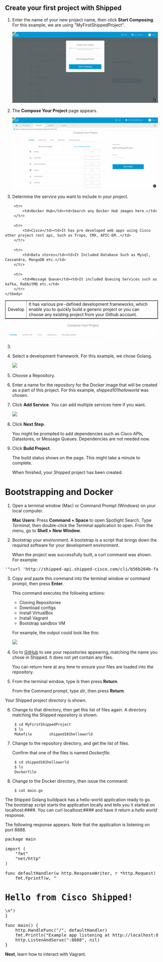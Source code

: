 ##  Create your first project with Shipped    

1. Enter the name of your new project name, then click **Start Composing**. For this example, we are using "MyFirstShippedProject".

	![](assets/2_1.PNG)

2. The **Compose Your Project** page appears.
 
	![](assets/2_2.PNG)

3. Determine the service you want to include in your project.

<table border="1">
    <tbody>
        <tr>
            <td>Develop</td>
            <td> It has various pre-defined development frameworks, which enable you to quickly build a generic project or you can choose any existing project from your Github account.</td>
        </tr>
        
        <tr>
            <td>Docker Hub</td><td>Search any Docker Hub images here.</td>
        </tr>
        
        <tr>
            <td>Cisco</td><td>It has pre developed web apps using Cisco other project rest api, Such as Tropo, CMX, APIC-EM..</td>
        </tr>
        
        <tr>
            <td>Data stores</td><td>It Included Database Such as Mysql, Cassandra, MongoDB etc.</td>
        </tr>
        
        <tr>
            <td>Message Queue</td><td>It included Queuing Services such as kafka, RabbitMQ etc.</td>
        </tr>
    </tbody>
</table>

![](assets/2_3.PNG)

3. 

3. Select a development framework. For this example, we chose Golang.

	![](posts/files/shipped-quick-start/assets/compose.PNG)


4. Choose a Repository.
5. Enter a name for the repository for the Docker image that will be created as a part of this project. For this example, *shipped101helloworld* was chosen.  
6. Click **Add Service**. You can add multiple services here if you want.

	![](posts/files/shipped-quick-start/assets/addmicroservice_withname.png)

7. Click **Next Step**.

	You might be prompted to add dependencies such as Cisco APIs, Datastores, or Message Queues. Dependencies are not needed now. 

1. Click  **Build Project**. 

	The build status shows on the page. This might take a minute to complete. 

	When finished, your Shipped project has been created.


#  Bootstrapping and Docker

1. Open a terminal window (Mac) or Command Prompt (Windows) on your local computer.

	**Mac Users**: Press **Command + Space** to open Spotlight Search. Type *Terminal*, then double-click the Terminal application to open. From the menu, go to **Shell > New Window**.

2. Bootstrap your environment. A bootstrap is a script that brings down the required software for your development environment.

	When the project was successfully built, a curl command was shown. For example:

<pre>'"curl 'http://shipped-api.shipped-cisco.com/cli/b56b264b-fa6d-11e4-953e-0242ac11000a/bootstrap?api_token=qIexsFzXzrlcztxcdJJFuyZHRCovgpVv' | bash"</pre>

3. Copy and paste this command into the terminal window or command prompt, then press **Enter**.

	This command executes the following actions:

	- 	Cloning Repositories
	- 	Download configs
	- 	Install VirtualBox
	- 	Install Vagrant
	- 	Bootstrap sandbox VM
	
	For example, the output could look like this:

	![](posts/files/shipped-quick-start/assets/bootstrapstarting.png)



4. Go to [GitHub](http://github) to see your repositories appearing, matching the name you chose in Shipped. It does not yet contain any files.

	You can return here at any time to ensure your files are loaded into the repository.

5. From the terminal window, type *ls* then press **Return**.

	From the Command prompt, type *dir*, then press **Return**.

Your Shipped project directory is shown.

6. Change to that directory, then get this list of files again. A directory matching the  Shipped repository is shown.

		$ cd MyFirstShippedProject
		$ ls
		Makefile		shipped101helloworld

7. Change to the repository directory, and get the list of files.

	Confirm that one of the files is named *Dockerfile*.

		$ cd shipped101helloworld
		$ ls
		Dockerfile

8. Change to the Docker directory, then issue the command:

		$ cat main.go


The Shipped Golang buildpack has a hello-world application ready to go. The bootstrap script  starts the application locally and tells you it started on localhost:####. You can curl localhost:#### and have it return a *hello world* response.

The following response appears. Note that the application is listening on port 8888.

<pre>
package main

import (
	"fmt"
	"net/http"
)

func defaultHandler(w http.ResponseWriter, r *http.Request) {
    fmt.Fprintf(w, "<h1>Hello from Cisco Shipped!</h1>\n")
}

func main() {
    http.HandleFunc("/", defaultHandler)
    fmt.Println("Example app listening at http://localhost:8888")
    http.ListenAndServe(":8888", nil)
}
</pre>


**Next**, learn how to interact with Vagrant.

